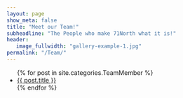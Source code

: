 ```yaml
---
layout: page
show_meta: false
title: "Meet our Team!"
subheadline: "The People who make 71North what it is!"
header:
   image_fullwidth: "gallery-example-1.jpg"
permalink: "/Team/"
---
```

<ul>
    {% for post in site.categories.TeamMember %}
    <li><a href="{{ site.url }}{{ site.baseurl }}{{ post.url }}">{{ post.title }}</a></li>
    {% endfor %}
</ul>